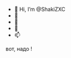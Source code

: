 - 👋 Hi, I’m @ShakiZXC
- 👀 
- 🌱 
- 💞️ 
- 📫 

<!---
ShakiZXC/ShakiZXC is a ✨ special ✨ repository because its `README.md` (this file) appears on your GitHub profile.
You can click the Preview link to take a look at your changes.
--->

вот, надо !
